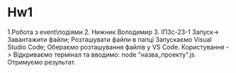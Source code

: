 # Hw1
1.Робота з event\подіями
2. Нижник Володимир
3. ІПЗс-23-1
Запуск->
Завантажити файли;
Розташувати файли в папці
Запускаємо Visual Studio Code;
Обераємо розташування файлів у VS Code.
Користування ->
Відкриваємо термінал та вводимо: node "назва_проекту".js
Отримуємо результат.
